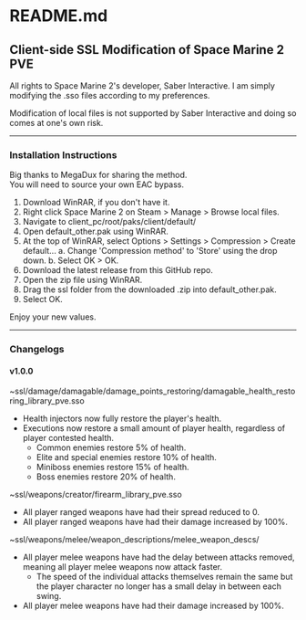 # README.md
## Client-side SSL Modification of Space Marine 2 PVE
All rights to Space Marine 2's developer, Saber Interactive. I am simply modifying the .sso files 
according to my preferences.

Modification of local files is not supported by Saber Interactive and doing so comes at one's own risk.

---

### Installation Instructions
Big thanks to MegaDux for sharing the method.  
You will need to source your own EAC bypass.
1. Download WinRAR, if you don't have it.
2. Right click Space Marine 2 on Steam > Manage > Browse local files.
3. Navigate to client_pc/root/paks/client/default/
4. Open default_other.pak using WinRAR.
5. At the top of WinRAR, select Options > Settings > Compression > Create default...
    a. Change 'Compression method' to 'Store' using the drop down.
    b. Select OK > OK.
6. Download the latest release from this GitHub repo.
7. Open the zip file using WinRAR.
8. Drag the ssl folder from the downloaded .zip into default_other.pak.
9. Select OK.

Enjoy your new values.

---

### Changelogs
#### v1.0.0
~ssl/damage/damagable/damage_points_restoring/damagable_health_restoring_library_pve.sso
- Health injectors now fully restore the player's health.
- Executions now restore a small amount of player health, regardless of player contested health.
    - Common enemies restore 5% of health.
    - Elite and special enemies restore 10% of health.
    - Miniboss enemies restore 15% of health.
    - Boss enemies restore 20% of health.

~ssl/weapons/creator/firearm_library_pve.sso
- All player ranged weapons have had their spread reduced to 0.
- All player ranged weapons have had their damage increased by 100%.

~ssl/weapons/melee/weapon_descriptions/melee_weapon_descs/
- All player melee weapons have had the delay between attacks removed, meaning all player melee weapons 
now attack faster.
    - The speed of the individual attacks themselves remain the same but the player character no longer
    has a small delay in between each swing.
- All player melee weapons have had their damage increased by 100%.